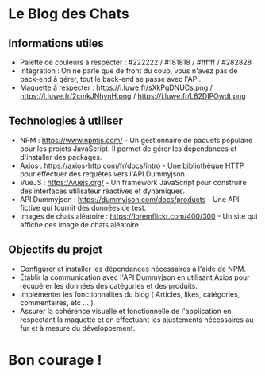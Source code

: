 # Le Blog des Chats

## Informations utiles

 - Palette de couleurs à respecter : #222222 / #181818 / #ffffff / #282828
 - Intégration : On ne parle que de front du coup, vous n'avez pas de back-end à gérer, tout le back-end se passe avec l'API.
 - Maquette à respecter : https://i.luwe.fr/sXkPgDNUCs.png / https://i.luwe.fr/2cmkJNhynH.png / https://i.luwe.fr/L82DIPOwdt.png

## Technologies à utiliser

 - NPM : https://www.npmjs.com/ - Un gestionnaire de paquets populaire pour les projets JavaScript. Il permet de gérer les dépendances et d'installer des packages.
 - Axios : https://axios-http.com/fr/docs/intro - Une bibliothèque HTTP pour effectuer des requêtes vers l'API Dummyjson.
 - VueJS : https://vuejs.org/ - Un framework JavaScript pour construire des interfaces utilisateur réactives et dynamiques.
 - API Dummyjson : https://dummyjson.com/docs/products - Une API fictive qui fournit des données de test.
 - Images de chats aléatoire : https://loremflickr.com/400/300 - Un site qui affiche des image de chats aléatoire.

## Objectifs du projet

 - Configurer et installer les dépendances nécessaires à l'aide de NPM.
 - Établir la communication avec l'API Dummyjson en utilisant Axios pour récupérer les données des catégories et des produits.
 - Implémenter les fonctionnalités du blog ( Articles, likes, catégories, commentaires, etc ... ).
 - Assurer la cohérence visuelle et fonctionnelle de l'application en respectant la maquette et en effectuant les ajustements nécessaires au fur et à mesure du développement.

# Bon courage !